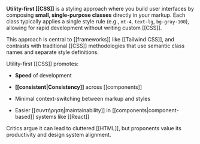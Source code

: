 **Utility-first [[CSS]]** is a styling approach where you build user interfaces by composing **small, single-purpose classes** directly in your markup. Each class typically applies a single style rule (e.g., `mt-4`, `text-lg`, `bg-gray-100`), allowing for rapid development without writing custom [[CSS]].

This approach is central to [[frameworks]] like [[Tailwind CSS]], and contrasts with traditional [[CSS]] methodologies that use semantic class names and separate style definitions.

Utility-first [[CSS]] promotes:

- **Speed** of development
    
- **[[consistent|Consistency]]** across [[components]]
    
- Minimal context-switching between markup and styles
    
- Easier [[συντήρηση|maintainability]] in [[components|component-based]] systems like [[React]]
    

Critics argue it can lead to cluttered [[HTML]], but proponents value its productivity and design system alignment.